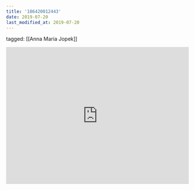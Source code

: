 ```yaml
---
title: '186420012443'
date: 2019-07-20
last_modified_at: 2019-07-20
---
```

tagged: [[Anna Maria Jopek]]
<iframe allow="accelerometer; autoplay; clipboard-write; encrypted-media; gyroscope; picture-in-picture" allowfullscreen="" frameborder="0" height="375" id="youtube_iframe" src="https://www.youtube.com/embed/m4KLDga92Pk?feature=oembed&amp;enablejsapi=1&amp;origin=https://safe.txmblr.com&amp;wmode=opaque" width="500"></iframe>